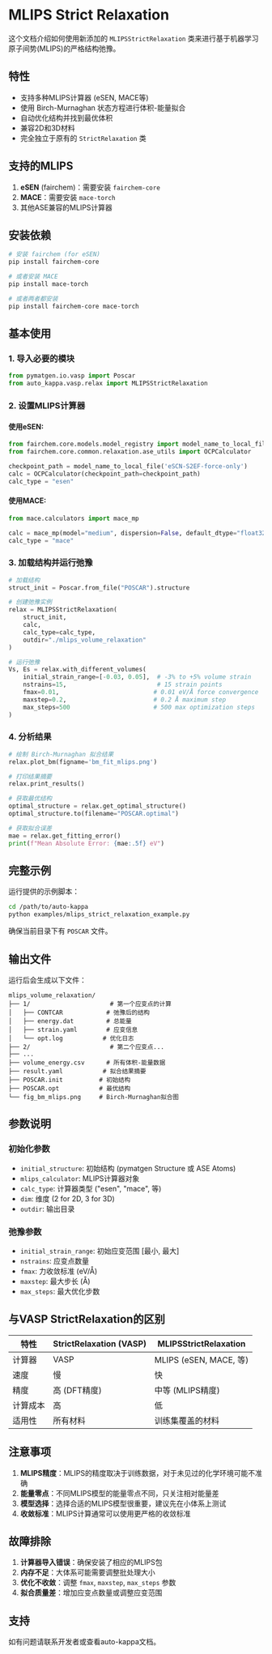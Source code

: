 # MLIPS Strict Relaxation

这个文档介绍如何使用新添加的 `MLIPSStrictRelaxation` 类来进行基于机器学习原子间势(MLIPS)的严格结构弛豫。

## 特性

- 支持多种MLIPS计算器 (eSEN, MACE等)
- 使用 Birch-Murnaghan 状态方程进行体积-能量拟合
- 自动优化结构并找到最优体积
- 兼容2D和3D材料
- 完全独立于原有的 `StrictRelaxation` 类

## 支持的MLIPS

1. **eSEN** (fairchem)：需要安装 `fairchem-core`
2. **MACE**：需要安装 `mace-torch`
3. 其他ASE兼容的MLIPS计算器

## 安装依赖

```bash
# 安装 fairchem (for eSEN)
pip install fairchem-core

# 或者安装 MACE
pip install mace-torch

# 或者两者都安装
pip install fairchem-core mace-torch
```

## 基本使用

### 1. 导入必要的模块

```python
from pymatgen.io.vasp import Poscar
from auto_kappa.vasp.relax import MLIPSStrictRelaxation
```

### 2. 设置MLIPS计算器

#### 使用eSEN:
```python
from fairchem.core.models.model_registry import model_name_to_local_file
from fairchem.core.common.relaxation.ase_utils import OCPCalculator

checkpoint_path = model_name_to_local_file('eSCN-S2EF-force-only')
calc = OCPCalculator(checkpoint_path=checkpoint_path)
calc_type = "esen"
```

#### 使用MACE:
```python
from mace.calculators import mace_mp

calc = mace_mp(model="medium", dispersion=False, default_dtype="float32")
calc_type = "mace"
```

### 3. 加载结构并运行弛豫

```python
# 加载结构
struct_init = Poscar.from_file("POSCAR").structure

# 创建弛豫实例
relax = MLIPSStrictRelaxation(
    struct_init, 
    calc, 
    calc_type=calc_type,
    outdir="./mlips_volume_relaxation"
)

# 运行弛豫
Vs, Es = relax.with_different_volumes(
    initial_strain_range=[-0.03, 0.05],  # -3% to +5% volume strain
    nstrains=15,                         # 15 strain points
    fmax=0.01,                          # 0.01 eV/Å force convergence
    maxstep=0.2,                        # 0.2 Å maximum step
    max_steps=500                       # 500 max optimization steps
)
```

### 4. 分析结果

```python
# 绘制 Birch-Murnaghan 拟合结果
relax.plot_bm(figname='bm_fit_mlips.png')

# 打印结果摘要
relax.print_results()

# 获取最优结构
optimal_structure = relax.get_optimal_structure()
optimal_structure.to(filename="POSCAR.optimal")

# 获取拟合误差
mae = relax.get_fitting_error()
print(f"Mean Absolute Error: {mae:.5f} eV")
```

## 完整示例

运行提供的示例脚本：

```bash
cd /path/to/auto-kappa
python examples/mlips_strict_relaxation_example.py
```

确保当前目录下有 `POSCAR` 文件。

## 输出文件

运行后会生成以下文件：

```
mlips_volume_relaxation/
├── 1/                      # 第一个应变点的计算
│   ├── CONTCAR            # 弛豫后的结构
│   ├── energy.dat         # 总能量
│   ├── strain.yaml        # 应变信息
│   └── opt.log           # 优化日志
├── 2/                      # 第二个应变点...
├── ...
├── volume_energy.csv      # 所有体积-能量数据
├── result.yaml           # 拟合结果摘要
├── POSCAR.init          # 初始结构
├── POSCAR.opt           # 最优结构
└── fig_bm_mlips.png     # Birch-Murnaghan拟合图
```

## 参数说明

### 初始化参数
- `initial_structure`: 初始结构 (pymatgen Structure 或 ASE Atoms)
- `mlips_calculator`: MLIPS计算器对象
- `calc_type`: 计算器类型 ("esen", "mace", 等)
- `dim`: 维度 (2 for 2D, 3 for 3D)
- `outdir`: 输出目录

### 弛豫参数
- `initial_strain_range`: 初始应变范围 [最小, 最大]
- `nstrains`: 应变点数量
- `fmax`: 力收敛标准 (eV/Å)
- `maxstep`: 最大步长 (Å)
- `max_steps`: 最大优化步数

## 与VASP StrictRelaxation的区别

| 特性 | StrictRelaxation (VASP) | MLIPSStrictRelaxation |
|------|-------------------------|----------------------|
| 计算器 | VASP | MLIPS (eSEN, MACE, 等) |
| 速度 | 慢 | 快 |
| 精度 | 高 (DFT精度) | 中等 (MLIPS精度) |
| 计算成本 | 高 | 低 |
| 适用性 | 所有材料 | 训练集覆盖的材料 |

## 注意事项

1. **MLIPS精度**：MLIPS的精度取决于训练数据，对于未见过的化学环境可能不准确
2. **能量零点**：不同MLIPS模型的能量零点不同，只关注相对能量差
3. **模型选择**：选择合适的MLIPS模型很重要，建议先在小体系上测试
4. **收敛标准**：MLIPS计算通常可以使用更严格的收敛标准

## 故障排除

1. **计算器导入错误**：确保安装了相应的MLIPS包
2. **内存不足**：大体系可能需要调整批处理大小
3. **优化不收敛**：调整 `fmax`, `maxstep`, `max_steps` 参数
4. **拟合质量差**：增加应变点数量或调整应变范围

## 支持

如有问题请联系开发者或查看auto-kappa文档。